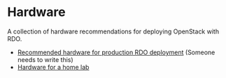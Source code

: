 # Hardware

A collection of hardware recommendations for deploying OpenStack with
RDO.

* [Recommended hardware for production RDO deployment](-----) (Someone
  needs to write this)
* [Hardware for a home lab](hardware/home-lab)


